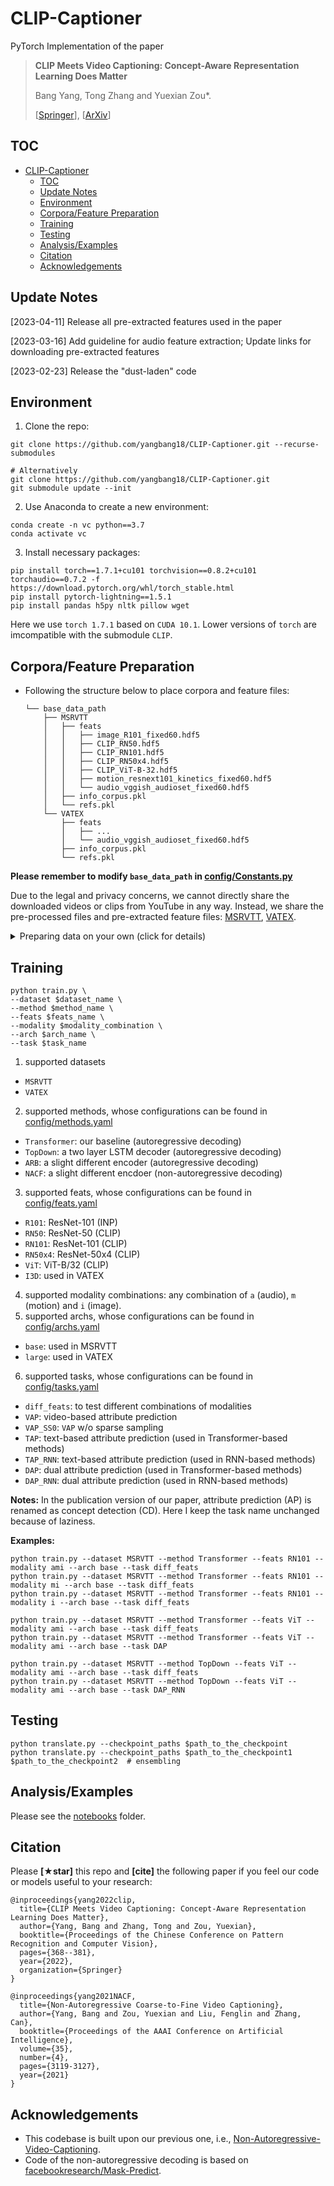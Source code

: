 # CLIP-Captioner

PyTorch Implementation of the paper

> **CLIP Meets Video Captioning: Concept-Aware Representation Learning Does Matter**
>
> Bang Yang, Tong Zhang and Yuexian Zou\*.
>
> [[Springer](https://link.springer.com/chapter/10.1007/978-3-031-18907-4_29)], [[ArXiv](https://arxiv.org/pdf/2111.15162)]


## TOC

- [CLIP-Captioner](#clip-captioner)
  - [TOC](#toc)
  - [Update Notes](#update-notes)
  - [Environment](#environment)
  - [Corpora/Feature Preparation](#corporafeature-preparation)
  - [Training](#training)
  - [Testing](#testing)
  - [Analysis/Examples](#analysisexamples)
  - [Citation](#citation)
  - [Acknowledgements](#acknowledgements)

## Update Notes
[2023-04-11] Release all pre-extracted features used in the paper

[2023-03-16] Add guideline for audio feature extraction; Update links for downloading pre-extracted features

[2023-02-23] Release the "dust-laden" code

## Environment

1. Clone the repo:

```
git clone https://github.com/yangbang18/CLIP-Captioner.git --recurse-submodules

# Alternatively
git clone https://github.com/yangbang18/CLIP-Captioner.git
git submodule update --init
```


2. Use Anaconda to create a new environment:

```
conda create -n vc python==3.7
conda activate vc
```

3. Install necessary packages:

```
pip install torch==1.7.1+cu101 torchvision==0.8.2+cu101 torchaudio==0.7.2 -f https://download.pytorch.org/whl/torch_stable.html
pip install pytorch-lightning==1.5.1
pip install pandas h5py nltk pillow wget
```

Here we use `torch 1.7.1` based on `CUDA 10.1`. Lower versions of `torch` are imcompatible with the submodule `CLIP`.

## Corpora/Feature Preparation

* Following the structure below to place corpora and feature files:
  ```
  └── base_data_path
      ├── MSRVTT
      │   ├── feats
      │   │   ├── image_R101_fixed60.hdf5
      │   │   ├── CLIP_RN50.hdf5
      │   │   ├── CLIP_RN101.hdf5
      │   │   ├── CLIP_RN50x4.hdf5
      │   │   ├── CLIP_ViT-B-32.hdf5
      │   │   ├── motion_resnext101_kinetics_fixed60.hdf5
      │   │   └── audio_vggish_audioset_fixed60.hdf5
      │   ├── info_corpus.pkl
      │   └── refs.pkl
      └── VATEX
          ├── feats
          │   ├── ...
          │   └── audio_vggish_audioset_fixed60.hdf5
          ├── info_corpus.pkl
          └── refs.pkl
  ```

**Please remember to modify `base_data_path` in [config/Constants.py](config/Constants.py)**

Due to the legal and privacy concerns, we cannot directly share the downloaded videos or clips from YouTube in any way. Instead, we share the pre-processed files and pre-extracted feature files: [MSRVTT](https://pkueducn-my.sharepoint.com/:f:/g/personal/2101112290_pkueducn_onmicrosoft_com/EkST0Ik4tpFJhbWqb70zdq4BB-LgXxuIKvER5_lxGSIMaw), [VATEX](https://pkueducn-my.sharepoint.com/:f:/g/personal/2101112290_pkueducn_onmicrosoft_com/Er_ttYtTzYNOgApvEWLyJTIBM_RTV9xqlNc46A_HwF-r7w). 


<details> 
<summary>Preparing data on your own (click for details)</summary>

1. Preprocessing corpora:
   ```
   python pretreatment/prepare_corpora.py --dataset MSRVTT --sort_vocab --attribute_first
   python pretreatment/prepare_corpora.py --dataset VATEX --sort_vocab --attribute_first
   ```
2. Feature extraction:


* Downloading all video files of MSRVTT and VATEX
* Extracting frames

  ```
  python pretreatment/extract_frames_from_videos.py \
  --video_path $path_to_video_files \
  --frame_path $path_to_save_frames \
  --video_suffix mp4 \
  --frame_suffix jpg \
  --strategy 0
  ```
* Extracting image features of INP models

  ```
  python pretreatment/extract_image_feats_from_frames.py \
  --frame_path $path_to_load_frames \
  --feat_path $base_data_path/$dataset_name \
  --feat_name image_R101_fixed60.hdf5 \
  --model resnet101 \
  --frame_suffix jpg
  --gpu 0
  ```
* Extracting image features of CLIP models

  ```
  python pretreatment/clip_feats.py --dataset MSRVTT --arch RN50
  python pretreatment/clip_feats.py --dataset MSRVTT --arch RN101
  python pretreatment/clip_feats.py --dataset MSRVTT --arch RN50x4
  python pretreatment/clip_feats.py --dataset MSRVTT --arch ViT-B/32
  ```
* Extracting motion features: refer to [yangbang18/video-classification-3d-cnn](https://github.com/yangbang18/video-classification-3d-cnn)

* Extracting audio features: refer to [yangbang18/vggish](https://github.com/yangbang18/vggish)
</details>

## Training

```
python train.py \
--dataset $dataset_name \
--method $method_name \
--feats $feats_name \
--modality $modality_combination \
--arch $arch_name \
--task $task_name
```

1. supported datasets

- `MSRVTT`
- `VATEX`

2. supported methods, whose configurations can be found in [config/methods.yaml](config/methods.yaml)

- `Transformer`: our baseline (autoregressive decoding)
- `TopDown`: a two layer LSTM decoder (autoregressive decoding)
- `ARB`: a slight different encoder (autoregressive decoding)
- `NACF`: a slight different encdoer (non-autoregressive decoding)

3. supported feats, whose configurations can be found in [config/feats.yaml](config/feats.yaml)

- `R101`: ResNet-101 (INP)
- `RN50`: ResNet-50 (CLIP)
- `RN101`: ResNet-101 (CLIP)
- `RN50x4`: ResNet-50x4 (CLIP)
- `ViT`: ViT-B/32 (CLIP)
- `I3D`: used in VATEX

4. supported modality combinations: any combination of `a` (audio), `m` (motion) and `i` (image).
5. supported archs, whose configurations can be found in [config/archs.yaml](config/archs.yaml)

- `base`: used in MSRVTT
- `large`: used in VATEX

6. supported tasks, whose configurations can be found in [config/tasks.yaml](config/tasks.yaml)

- `diff_feats`: to test different combinations of modalities
- `VAP`: video-based attribute prediction
- `VAP_SS0`: `VAP` w/o sparse sampling
- `TAP`: text-based attribute prediction (used in Transformer-based methods)
- `TAP_RNN`: text-based attribute prediction (used in RNN-based methods)
- `DAP`: dual attribute prediction (used in Transformer-based methods)
- `DAP_RNN`: dual attribute prediction (used in RNN-based methods)

**Notes:** In the publication version of our paper, attribute prediction (AP) is renamed as concept detection (CD). Here I keep the task name unchanged because of laziness.

**Examples:**

```
python train.py --dataset MSRVTT --method Transformer --feats RN101 --modality ami --arch base --task diff_feats
python train.py --dataset MSRVTT --method Transformer --feats RN101 --modality mi --arch base --task diff_feats
python train.py --dataset MSRVTT --method Transformer --feats RN101 --modality i --arch base --task diff_feats

python train.py --dataset MSRVTT --method Transformer --feats ViT --modality ami --arch base --task diff_feats
python train.py --dataset MSRVTT --method Transformer --feats ViT --modality ami --arch base --task DAP

python train.py --dataset MSRVTT --method TopDown --feats ViT --modality ami --arch base --task diff_feats
python train.py --dataset MSRVTT --method TopDown --feats ViT --modality ami --arch base --task DAP_RNN
```

## Testing

```
python translate.py --checkpoint_paths $path_to_the_checkpoint
python translate.py --checkpoint_paths $path_to_the_checkpoint1 $path_to_the_checkpoint2  # ensembling
```

## Analysis/Examples

Please see the [notebooks](notebooks) folder.

## Citation

Please **[★star]** this repo and **[cite]** the following paper if you feel our code or models useful to your research:

```
@inproceedings{yang2022clip,
  title={CLIP Meets Video Captioning: Concept-Aware Representation Learning Does Matter},
  author={Yang, Bang and Zhang, Tong and Zou, Yuexian},
  booktitle={Proceedings of the Chinese Conference on Pattern Recognition and Computer Vision},
  pages={368--381},
  year={2022},
  organization={Springer}
}

@inproceedings{yang2021NACF,
  title={Non-Autoregressive Coarse-to-Fine Video Captioning}, 
  author={Yang, Bang and Zou, Yuexian and Liu, Fenglin and Zhang, Can},   
  booktitle={Proceedings of the AAAI Conference on Artificial Intelligence},
  volume={35},
  number={4},
  pages={3119-3127},
  year={2021}
}
```

## Acknowledgements

- This codebase is built upon our previous one, i.e., [Non-Autoregressive-Video-Captioning](https://github.com/yangbang18/Non-Autoregressive-Video-Captioning).
- Code of the non-autoregressive decoding is based on [facebookresearch/Mask-Predict](https://github.com/facebookresearch/Mask-Predict).
